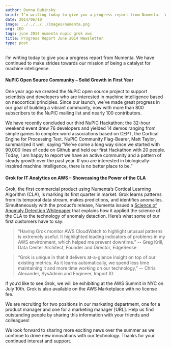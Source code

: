 ```yaml
---
author: Donna Dubinsky
brief: I’m writing today to give you a progress report from Numenta.  We have continued to make strides towards our mission of being a catalyst for machine intelligence.
date: 2014/06/10
image: ../../../../images/numenta.png
org: CEO
tags: june 2014 numenta nupic grok aws
title: Progress Report June 2014 Newsletter
type: post
---
```


I’m writing today to give you a progress report from Numenta.  We have continued
to make strides towards our mission of being a catalyst for machine
intelligence.

#### NuPIC Open Source Community – Solid Growth in First Year

One year ago we created the NuPIC open source project to support scientists and
developers who are interested in machine intelligence based on neocortical
principles.  Since our launch, we’ve made great progress in our goal of building
a vibrant community, now with more than 800 subscribers to the NuPIC mailing
list and nearly 100 contributors.

We have recently concluded our third NuPIC Hackathon; the 32-hour weekend event
drew 76 developers and yielded 14 demos ranging from simple games to complex
word associations based on CEPT, the Cortical Engine for Processing Text.  NuPIC
Community Flag-Bearer, Matt Taylor, summarized it well, saying “We’ve come a
long way since we started with 90,000 lines of code on Github and held our first
Hackathon with 20 people. Today, I am happy to report we have an active
community and a pattern of steady growth over the past year. If you are
interested in biologically-inspired machine intelligence, there is no better
place to be.”

#### Grok for IT Analytics on AWS – Showcasing the Power of the CLA

Grok, the first commercial product using Numenta’s Cortical Learning Algorithm
(CLA), is marking its first quarter in market. Grok learns patterns from its
temporal data stream, makes predictions, and identifies anomalies.
Simultaneously with the product’s release, Numenta issued a
[Science of Anomaly Detection Whitepaper](/blog/2014/03/20/science-of-anomaly-detection/)
that explains how it applied the science of the CLA to the technology of anomaly
detection. Here’s what some of our first customers have to say:

> “Having Grok monitor AWS CloudWatch to highlight unusual patterns is
  extremely useful. It highlighted leading indicators of problems in my AWS
  environment, which helped me prevent downtime.” -- Greg Krill, Data Center
  Architect, Founder and Director, EdgeSense

> “Grok is unique in that it delivers at-a-glance insight on top of our
  existing metrics. As it learns automatically, we spend less time maintaining
  it and more time working on our technology,” -- Chris Alexander, SysAdmin and
  Engineer, Import IO

If you’d like to see Grok, we will be exhibiting at the AWS Summit in NYC on
July 10th.  Grok is also available on the AWS Marketplace with no license fee.

We are recruiting for two positions in our marketing department, one for a
product manager and one for a marketing manager [URL].  Help us find outstanding
people by sharing this information with your friends and colleagues!

We look forward to sharing more exciting news over the summer as we continue to
drive new innovations with our technology.  Thanks for your continued interest
and support.
